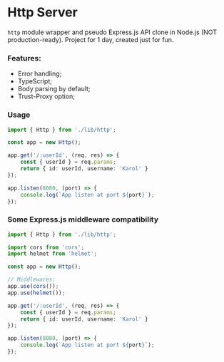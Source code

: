 # Http Server
`http` module wrapper and pseudo Express.js API clone in Node.js (NOT production-ready). Project for 1 day, created just for fun.

### Features:
- Error handling;
- TypeScript;
- Body parsing by default;
- Trust-Proxy option;

### Usage
```ts
import { Http } from './lib/http';

const app = new Http();

app.get('/:userId', (req, res) => {
    const { userId } = req.params;
    return { id: userId, username: 'Karol' }
});

app.listen(8080, (port) => {
    console.log(`App listen at port ${port}`);
});
```

### Some Express.js middleware compatibility
```ts
import { Http } from './lib/http';

import cors from 'cors';
import helmet from 'helmet';

const app = new Http();

// Middlewares:
app.use(cors());
app.use(helmet());

app.get('/:userId', (req, res) => {
    const { userId } = req.params;
    return { id: userId, username: 'Karol' }
});

app.listen(8080, (port) => {
    console.log(`App listen at port ${port}`);
});
```
